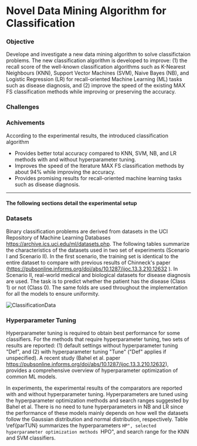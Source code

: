 # Novel Data Mining Algorithm for Classification

### Objective 
Develope and investigate a new data mining algorithm to solve classifictaion problems. The new classification algorithm is developed to improve: (1) the recall score of the well-known classification algorithms such as K-Nearest Neighbours (KNN), Support Vector Machines (SVM), Naive Bayes (NB), and Logistic Regression (LR) for recall-oriented Machine Learning (ML) tasks such as disease diagnosis, and (2) improve the speed of the existing MAX FS classification methods while improving or preserving the accuracy.

### Challenges 


### Achivements
According to the experimental results, the introduced classification algorithm

- Provides better total accuracy compared to KNN, SVM, NB, and LR methods with and without hyperparameter tuning. 
- Improves the speed of the lterature MAX FS classification methods by about 94% while improving the accuracy.
- Provides promising results for recall-oriented machine learning tasks such as disease diagnosis. 

-----------------------------------------------------------------------------------------------------------------------------------------------------------------------------------
#### The following sections detail the experimental setup

### Datasets
 Binary classification problems are derived from datasets in the UCI Repository of Machine Learning Databases https://archive.ics.uci.edu/ml/datasets.php. The following tables  summarize the characteristics of the datasets used in two set of experiments (Scenario I and Scenario II). In the first scenario, the training set is identical to the entire dataset to compare with previous results of Chinneck's paper (https://pubsonline.informs.org/doi/abs/10.1287/ijoc.13.3.210.12632 ). In Scenario II, real-world medical and biological datasets for disease diagnosis are used. The task is to predict whether the patient has the disease (Class 1) or not (Class 0). The same folds are used throughout the implementation for all the models to ensure uniformity.

![ClassificationData](https://user-images.githubusercontent.com/59096353/114231621-a9c6b880-9948-11eb-9bc4-508e4ba45e78.png)

### Hyperparameter Tuning

Hyperparameter tuning is required to obtain best performance for some classifiers. For the methods that require hyperparameter tuning, two sets of results are reported: (1) default settings without hyperparameter tuning "Def", and (2) with hyperparameter tuning "Tune" ("Def" applies if unspecified). A recent study (Bahel et al. paper https://pubsonline.informs.org/doi/abs/10.1287/ijoc.13.3.210.12632), provides a comprehensive overview of hyperparameter optimization of common ML models. 

In experiments, the experimental results of the comparators are reported with and without hyperparameter tuning. Hyperparameters are tuned using the hyperparameter optimization methods and search ranges suggested by Bahel et al. There is no need to tune hyperparameters in NB and LR since the performance of these models mainly depends on how well the datasets follow the Gaussian distribution and normal distribution, respectively. Table \ref{parTUN} summarizes the hyperparameters ``HP", selected hyperparameter optimization methods ``HPO", and search range for the KNN and SVM classifiers.





